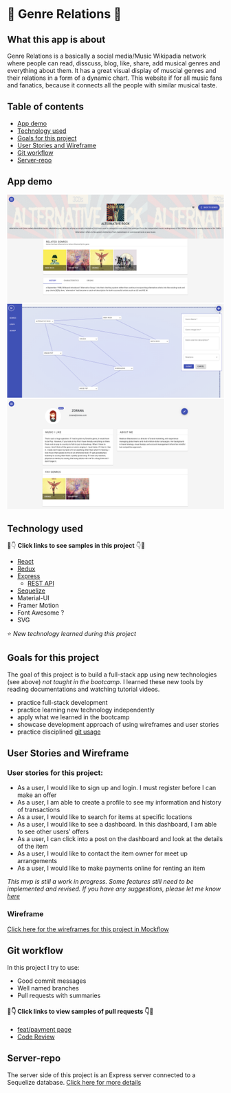 # :musical_note: Genre Relations :musical_note:

## What this app is about

<!-- :wave:[Check out the deploy version](https://let-and-go.netlify.com/):wave: -->

Genre Relations is a basically a social media/Music Wikipadia network where people can read, disscuss, blog, like, share, add musical genres and everything about them. It has a great visual display of muscial genres and their relations in a form of a dynamic chart. This website if for all music fans and fanatics, because it connects all the people with similar musical taste. 

## Table of contents

- [App demo](#App-demo)
- [Technology used](#technology-used)
- [Goals for this project](#goals-for-this-project)
- [User Stories and Wireframe](#user-stories-and-wireframe)
- [Git workflow](#git-workflow)
- [Server-repo](#server-repo)

## App demo

![music-genres-Screenshot1](https://github.com/zoranaism/portfolio-music-genres-client/blob/master/src/GenrePage.png)
![music-genres-Screenshot2](https://github.com/zoranaism/portfolio-music-genres-client/blob/master/src/MainPage.png)
![music-genres-Screenshot3](https://github.com/zoranaism/portfolio-music-genres-client/blob/master/src/ProfilePage.png)


## Technology used

:eyes::point_down: **Click links to see samples in this project** :point_down::eyes:

- [React](https://github.com/zoranaism/portfolio-music-genres-client/blob/master/src/App.js)
- [Redux](https://github.com/zoranaism/portfolio-music-genres-client/tree/master/src/store)
- [Express](https://github.com/zoranaism/portfolio-music-genres-server/blob/master/index.js)
  - [REST API](https://github.com/zoranaism/portfolio-music-genres-server/blob/master/item/router.js)
- [Sequelize](https://github.com/zoranaism/portfolio-music-genres-server/blob/master/user/model.js)
- Material-UI
- Framer Motion 
- Font Awesome ?
- SVG

:star: _New technology learned during this project_

## Goals for this project

The goal of this project is to build a full-stack app using new technologies (see above) _not taught in the bootcamp_. I learned these new tools by reading documentations and watching tutorial videos.

- practice full-stack development
- practice learning new technology independently
- apply what we learned in the bootcamp
- showcase development approach of using wireframes and user stories
- practice disciplined [git usage](#git-workflow)

## User Stories and Wireframe

### User stories for this project:

- As a user, I would like to sign up and login. I must register before I can make an offer
- As a user, I am able to create a profile to see my information and history of transactions
- As a user, I would like to search for items at specific locations
- As a user, I would like to see a dashboard. In this dashboard, I am able to see other users’ offers
- As a user, I can click into a post on the dashboard and look at the details of the item
- As a user, I would like to contact the item owner for meet up arrangements
- As a user, I would like to make payments online for renting an item

_This mvp is still a work in progress. Some features still need to be implemented and revised. If you have any suggestions, please let me know [here](https://www.linkedin.com/in/nicole-kuong/)_

### Wireframe

[Click here for the wireframes for this project in Mockflow](https://wireframepro.mockflow.com/editor.jsp?editor=off&perm=Owner&projectid=M942ed8396a84abfa15da1942fd72dc921583161154742&publicid=7653f18c4b5246a193328bc3cac7ca79#/page/550f39dc6adb49fc87e2187b51296e30)

## Git workflow

In this project I try to use:

- Good commit messages
- Well named branches
- Pull requests with summaries

#### 👀👇 Click links to view samples of pull requests 👇👀

- [feat/payment page](https://github.com/NicoleKuong/let-GO-client/pull/9)
- [Code Review](https://github.com/NicoleKuong/let-GO-client/pull/8)

## Server-repo

The server side of this project is an Express server connected to a Sequelize database. [Click here for more details](https://github.com/NicoleKuong/let-Go-server)